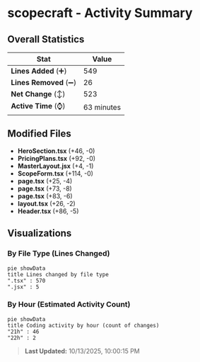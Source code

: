 # scopecraft - Activity Summary 

## Overall Statistics

| Stat                   | Value                                                             |
| ---------------------- | ----------------------------------------------------------------- |
| **Lines Added** (➕)   | 549                                          |
| **Lines Removed** (➖) | 26                                        |
| **Net Change** (↕)    | 523                |
| **Active Time** (⌚)   | 63 minutes |


## Modified Files
- **HeroSection.tsx** (+46, -0)
- **PricingPlans.tsx** (+92, -0)
- **MasterLayout.jsx** (+4, -1)
- **ScopeForm.tsx** (+114, -0)
- **page.tsx** (+25, -4)
- **page.tsx** (+73, -8)
- **page.tsx** (+83, -6)
- **layout.tsx** (+26, -2)
- **Header.tsx** (+86, -5)

## Visualizations

### By File Type (Lines Changed)

```mermaid
pie showData
title Lines changed by file type
".tsx" : 570
".jsx" : 5
```

### By Hour (Estimated Activity Count)

```mermaid
pie showData
title Coding activity by hour (count of changes)
"21h" : 46
"22h" : 2
```


> **Last Updated:** 10/13/2025, 10:00:15 PM